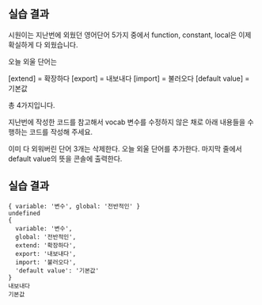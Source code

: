 ## 실습 결과

시원이는 지난번에 외웠던 영어단어 5가지 중에서 function, constant, local은 이제 확실하게 다 외웠습니다.

오늘 외울 단어는

[extend] = 확장하다
[export] = 내보내다
[import] = 불러오다
[default value] = 기본값

총 4가지입니다.

지난번에 작성한 코드를 참고해서 vocab 변수를 수정하지 않은 채로 아래 내용들을 수행하는 코드를 작성해 주세요.

이미 다 외워버린 단어 3개는 삭제한다.
오늘 외울 단어를 추가한다.
마지막 줄에서 default value의 뜻을 콘솔에 출력한다.


## 실습 결과

```
{ variable: '변수', global: '전반적인' }
undefined
{
  variable: '변수',
  global: '전반적인',
  extend: '확장하다',
  export: '내보내다',
  import: '불러오다',
  'default value': '기본값'
}
내보내다
기본값
```